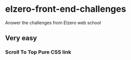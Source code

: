 # elzero-front-end-challenges
Answer the challenges from Elzero web school 
## Very easy
### Scroll To Top Pure CSS link 
